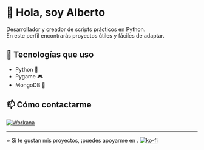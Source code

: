 # 👋 Hola, soy Alberto  
Desarrollador y creador de scripts prácticos en Python.  
En este perfil encontrarás proyectos útiles y fáciles de adaptar.

## 🚀 Tecnologías que uso
- Python 🐍
- Pygame 🎮
- MongoDB 🍃

## 📫 Cómo contactarme
[![Workana](https://img.shields.io/badge/Workana-Perfil-blue)](https://www.workana.com/freelancer/fd7d49c6c5bbf49c34f678220196cbff)

---
⭐ Si te gustan mis proyectos, ¡puedes apoyarme en . [![ko-fi](https://ko-fi.com/img/githubbutton_sm.svg)](https://ko-fi.com/W7W21JR914) 
